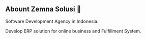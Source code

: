 

## Abount Zemna Solusi 👋

Software Development Agency in Indonesia.

Develop ERP solution for online business and Fulfillment System.
